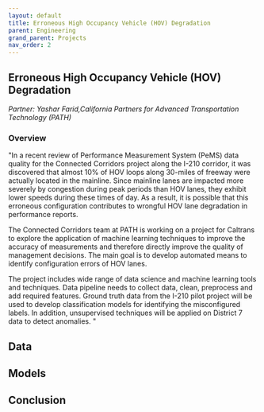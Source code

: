 ```yaml
---
layout: default
title: Erroneous High Occupancy Vehicle (HOV) Degradation
parent: Engineering
grand_parent: Projects 
nav_order: 2
---
```


## Erroneous High Occupancy Vehicle (HOV) Degradation
*Partner: Yashar Farid,California Partners for Advanced Transportation Technology (PATH)*

### Overview

"In a recent review of Performance Measurement System (PeMS) data quality for the Connected Corridors project along the I-210 corridor, it was discovered that almost 10% of HOV loops along 30-miles of freeway were actually located in the mainline. Since mainline lanes are impacted more severely by congestion during peak periods than HOV lanes, they exhibit lower speeds during these times of day. As a result, it is possible that this erroneous configuration contributes to wrongful HOV lane degradation in performance reports.

The Connected Corridors team at PATH is working on a project for Caltrans to explore the application of machine learning techniques to improve the accuracy of measurements and therefore directly improve the quality of management decisions. The main goal is to develop automated means to identify configuration errors of HOV lanes.

The project includes wide range of data science and machine learning tools and techniques. Data pipeline needs to collect data, clean, preprocess and add required features.  Ground truth data from the I-210 pilot project will be used to develop classification models for identifying the misconfigured labels. In addition, unsupervised techniques will be applied on District 7 data to detect anomalies. "

## Data

## Models

## Conclusion


```python

```
